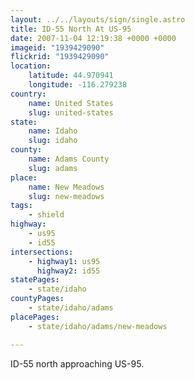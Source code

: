 ```yaml
---
layout: ../../layouts/sign/single.astro
title: ID-55 North At US-95
date: 2007-11-04 12:19:38 +0000 +0000
imageid: "1939429090"
flickrid: "1939429090"
location:
    latitude: 44.970941
    longitude: -116.279238
country:
    name: United States
    slug: united-states
state:
    name: Idaho
    slug: idaho
county:
    name: Adams County
    slug: adams
place:
    name: New Meadows
    slug: new-meadows
tags:
    - shield
highway:
    - us95
    - id55
intersections:
    - highway1: us95
      highway2: id55
statePages:
    - state/idaho
countyPages:
    - state/idaho/adams
placePages:
    - state/idaho/adams/new-meadows

---
```

ID-55 north approaching US-95.